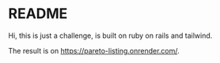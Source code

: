 # README

Hi, this is just a challenge, is built on ruby on rails and tailwind.

The result is on https://pareto-listing.onrender.com/.
